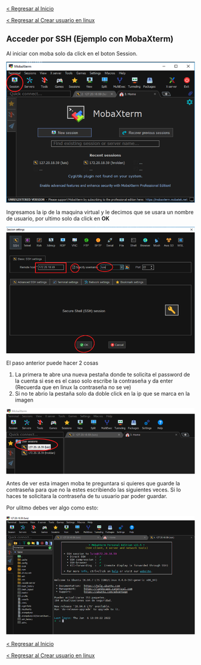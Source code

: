 [< Regresar al Inicio](./README.md)

[< Regresar al Crear usuario en linux](./crear-usuario-en-linux.md)

## Acceder por SSH (Ejemplo con MobaXterm)

Al iniciar con moba solo da click en el boton Session.

![Imagen](./images/moba/1.png)

Ingresamos la ip de la maquina virtual y le decimos que se usara un nombre de usuario, por ultimo solo da click en **OK**

![Imagen](./images/moba/2.png)

El paso anterior puede hacer 2 cosas 
1. La primera te abre una nueva pestaña donde te solicita el password de la cuenta si ese es el caso solo escribe la contraseña y da enter (Recuerda que en linux la contraseña no se ve)
2. Si no te abrio la pestaña solo da doble click en la ip que se marca en la imagen 

![Imagen](./images/moba/3.png)

Antes de ver esta imagen moba te preguntara si quieres que guarde la contraseña para que no la estes escribiendo las siguientes veces. Si lo haces te solicitara la contraseña de tu usuario par poder guardar.

Por ulitmo debes ver algo como esto:

![Imagen](./images/moba/4.png)

[< Regresar al Inicio](./README.md)

[< Regresar al Crear usuario en linux](./crear-usuario-en-linux.md)